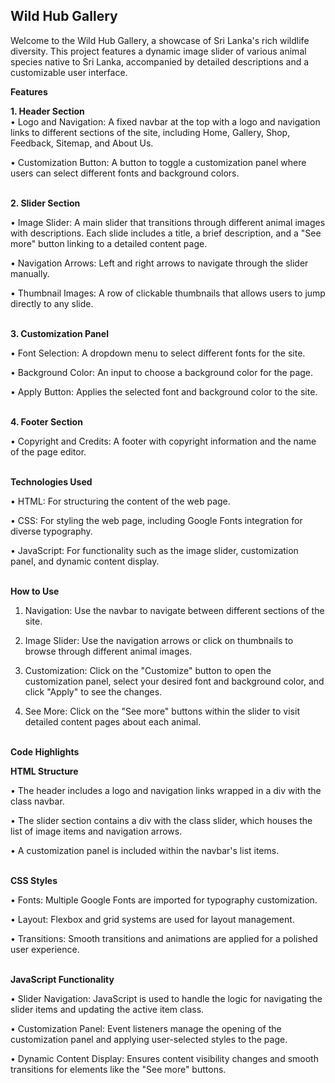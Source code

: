 ## Wild Hub Gallery
Welcome to the Wild Hub Gallery, a showcase of Sri Lanka's rich wildlife diversity. This project features a dynamic image slider of various animal species native to Sri Lanka, accompanied by detailed descriptions and a customizable user interface.

<b>Features</b>

<b>1. Header Section</b><br>
  •     Logo and Navigation: A fixed navbar at the top with a logo and navigation links to different sections of the site, including Home, Gallery, Shop,           Feedback, Sitemap, and About Us.

   •    Customization Button: A button to toggle a customization panel where users can select different fonts and background colors.<br>

<br>
<b>2. Slider Section</b>
<br>

  • Image Slider: A main slider that transitions through different animal images with descriptions. Each slide includes a title, a brief description, and       a "See more" button linking to a detailed content page.

  • Navigation Arrows: Left and right arrows to navigate through the slider manually.

  • Thumbnail Images: A row of clickable thumbnails that allows users to jump directly to any slide.<br>

<br>
<b>3. Customization Panel</b>
<br>

  • Font Selection: A dropdown menu to select different fonts for the site.

  • Background Color: An input to choose a background color for the page.

  • Apply Button: Applies the selected font and background color to the site.<br>

<br>
<b>4. Footer Section</b>
<br>

  • Copyright and Credits: A footer with copyright information and the name of the page editor.


<br>
<b>Technologies Used</b>

  • HTML: For structuring the content of the web page.

  •  CSS: For styling the web page, including Google Fonts integration for diverse typography.

  • JavaScript: For functionality such as the image slider, customization panel, and dynamic content display.

<br>
<b>How to Use</b>

  1. Navigation: Use the navbar to navigate between different sections of the site.

  2. Image Slider: Use the navigation arrows or click on thumbnails to browse through different animal images.

  3. Customization: Click on the "Customize" button to open the customization panel, select your desired font and background color, and click "Apply" to         see the changes.

  4. See More: Click on the "See more" buttons within the slider to visit detailed content pages about each animal.


<br>
<b>Code Highlights</b>

<b>HTML Structure</b>
<br>

  • The header includes a logo and navigation links wrapped in a div with the class navbar.

  • The slider section contains a div with the class slider, which houses the list of image items and navigation arrows.

  • A customization panel is included within the navbar's list items.

<br>
<b>CSS Styles</b>

  • Fonts: Multiple Google Fonts are imported for typography customization.
  
  • Layout: Flexbox and grid systems are used for layout management.
  
  • Transitions: Smooth transitions and animations are applied for a polished user experience.

<br>
<b>JavaScript Functionality</b>

  • Slider Navigation: JavaScript is used to handle the logic for navigating the slider items and updating the active item class.

  • Customization Panel: Event listeners manage the opening of the customization panel and applying user-selected styles to the page.

  • Dynamic Content Display: Ensures content visibility changes and smooth transitions for elements like the "See more" buttons.
